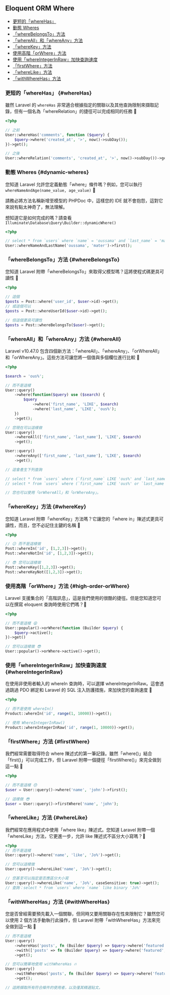 ## Eloquent ORM Where 

- [更短的「whereHas」](#whereHas)
- [動態 Wheres](#dynamic-wheres)
- [「whereBelongsTo」方法](#whereBelongsTo)
- [「whereAll」和「whereAny」方法](#whereAll)
- [「whereKey」方法](#whereKey)
- [使用高階「orWhere」方法](#high-order-orWhere)
- [使用「whereIntegerInRaw」加快查詢速度](#whereIntegerInRaw)
- [「firstWhere」方法](#firstWhere)
- [「whereLike」方法](#whereLike)
- [「withWhereHas」方法](#withWhereHas)

### 更短的「whereHas」 {#whereHas}

雖然 Laravel 的 `whereHas` 非常適合根據指定的關聯以及其他查詢限制來擷取記錄，但有一個名為「whereRelation」的捷徑可以完成相同的任務 🚀

```php
<?php

// 之前
User::whereHas('comments', function ($query) {
    $query->where('created_at', '>', now()->subDay());
})->get();

// 之後
User::whereRelation('comments', 'created_at', '>', now()->subDay())->get();
```

### 動態 Wheres {#dynamic-wheres}

您知道 Laravel 允許您定義動態「where」條件嗎？例如，您可以執行 `whereNameAndAge(name_value, age_value)` 🤯

請務必將方法名稱新增至模型的 PHPDoc 中，這樣您的 IDE 就不會抱怨，這對它來說有點太神奇了，無法理解。

想知道它是如何完成的嗎？請查看 `Illuminate\Database\Query\Builder::dynamicWhere()`

```php
<?php

// select * from `users` where `name` = 'oussama' and `last_name` = 'mater"
User::whereNameAndLastName('oussama', 'mater')->first();
```

### 「whereBelongsTo」方法 {#whereBelongsTo}

您知道 Laravel 附帶「whereBelongsTo」來取得父模型嗎？這將使程式碼更具可讀性 🚀

```php
<?php

// 這個
$posts = Post::where('user_id', $user->id)->get();
// 或這個可以
$posts = Post::whereUserId($user->id)->get();

// 但這個更具可讀性
$posts = Post::whereBelongsTo($user)->get();
```

### 「whereAll」和「whereAny」方法 {#whereAll}

Laravel v10.47.0 包含四個新方法：「whereAll」、「whereAny」、「orWhereAll」和「orWhereAny」。這些方法可讓您將一個值與多個欄位進行比較 🚀

```php
<?php

$search = 'ous%';

// 而不是這樣
User::query()
    ->where(function($query) use ($search) {
        $query
            ->where('first_name', 'LIKE', $search)
            ->where('last_name', 'LIKE', 'ous%');
    })
    ->get();

// 您現在可以這樣做
User::query()
    ->whereAll(['first_name', 'last_name'], 'LIKE', $search)
    ->get();

User::query()
    ->whereAny(['first_name', 'last_name'], 'LIKE', $search)
    ->get();

// 這會產生下列查詢

// select * from `users` where (`first_name` LIKE 'ous%' and `last_name` LIKE 'ous%')
// select * from `users` where (`first_name` LIKE 'ous%' or `last_name` LIKE 'ous%')

// 您也可以使用「orWhereAll」和「orWhereAny」。
```

### 「whereKey」方法 {#whereKey}

您知道 Laravel 附帶「whereKey」方法嗎？它讓您的「where in」陳述式更具可讀性，而且，您不必記住主鍵的名稱 🚀

```php
<?php

// 😕 而不是這樣做
Post::whereIn('id', [1,2,3])->get();
Post::whereNotIn('id', [1,2,3])->get();

// 😎 您可以這樣做
Post::whereKey([1,2,3])->get();
Post::whereKeyNot([1,2,3])->get();
```

### 使用高階「orWhere」方法 {#high-order-orWhere}

Laravel 支援集合的「高階訊息」，這是我們使用的很酷的捷徑。但是您知道您可以在撰寫 eloquent 查詢時使用它們嗎？🚀

```php
<?php

// 而不是這樣 😫
User::popular()->orWhere(function (Builder $query) {
    $query->active();
})->get()

// 您可以這樣做 😎
User::popular()->orWhere->active()->get();
```


### 使用「whereIntegerInRaw」加快查詢速度 {#whereIntegerInRaw}

在使用非使用者輸入的 whereIn 查詢時，可以選擇 whereIntegerInRaw。這會透過跳過 PDO 綁定和 Laravel 的 SQL 注入防護措施，來加快您的查詢速度 🚀

```php
<?php

// 而不是使用 whereIn()
Product::whereIn('id', range(1, 10000))->get();

// 使用 WhereIntegerInRaw()
Product::whereIntegerInRaw('id', range(1, 10000))->get();
```

### 「firstWhere」方法 {#firstWhere}

我們經常需要取得符合 where 陳述式的第一筆記錄。雖然「where()」結合「first()」可以完成工作，但 Laravel 附帶一個捷徑「firstWhere()」來完全做到這一點 🚀

```php
<?php

// 而不是這樣 😞
$user = User::query()->where('name', 'john')->first();

// 這樣做 😎
$user = User::query()->firstWhere('name', 'john');
```

### 「whereLike」方法 {#whereLike}

我們經常在應用程式中使用「where like」陳述式。您知道 Laravel 附帶一個「whereLike」方法，它更進一步，允許 like 陳述式不區分大小寫嗎？🚀

```php
<?php
// 而不是這樣
User::query()->where('name', 'like', 'Jo%')->get();

// 您可以這樣做
User::query()->whereLike('name', 'Jo%')->get();

// 您甚至可以指定是否應區分大小寫
User::query()->whereLike('name', 'Jo%', caseSensitive: true)->get();
// 查詢：select * from `users` where `name` like binary 'Jo%'
```

### 「withWhereHas」方法 {#withWhereHas}

您是否曾經需要預先載入一個關聯，但同時又要用關聯存在性來限制它？雖然您可以使用 2 個方法手動執行此操作，但 Laravel 附帶「withWhereHas」方法來完全做到這一點 🚀

```php
// 而不是這樣
User::query()
    ->whereHas('posts', fn (Builder $query) => $query->where('featured', true))
    ->with(['posts' => fn (Builder $query) => $query->where('featured', true)])
    ->get();

// 您可以簡單地使用 withWhereHas 🔥
User::query()
    ->withWhereHas('posts', fn (Builder $query) => $query->where('featured', true))
    ->get();

// 這將擷取所有符合條件的使用者，以及僅其精選貼文。
```

